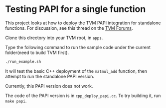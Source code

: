 <!--- Licensed to the Apache Software Foundation (ASF) under one -->
<!--- or more contributor license agreements.  See the NOTICE file -->
<!--- distributed with this work for additional information -->
<!--- regarding copyright ownership.  The ASF licenses this file -->
<!--- to you under the Apache License, Version 2.0 (the -->
<!--- "License"); you may not use this file except in compliance -->
<!--- with the License.  You may obtain a copy of the License at -->

<!---   http://www.apache.org/licenses/LICENSE-2.0 -->

<!--- Unless required by applicable law or agreed to in writing, -->
<!--- software distributed under the License is distributed on an -->
<!--- "AS IS" BASIS, WITHOUT WARRANTIES OR CONDITIONS OF ANY -->
<!--- KIND, either express or implied.  See the License for the -->
<!--- specific language governing permissions and limitations -->
<!--- under the License. -->


Testing PAPI for a single function
=========================
This project looks at how to deploy the TVM PAPI integration for standalone functions.
For discussion, see this thread on the [TVM Forums](https://discuss.tvm.apache.org/t/papi-counters-with-basic-matmul-relay-function/11263).

Clone this directory into your TVM root, in `apps`. 

Type the following command to run the sample code under the current folder(need to build TVM first).
```bash
./run_example.sh
```

It will test the basic C++ deployment of the `matmul_add` function, then attempt to run the standalone PAPI version.

Currently, this PAPI version does not work.

The code of the PAPI version is in `cpp_deploy_papi.cc`.  To try building it, run `make papi`.

